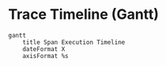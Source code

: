 # Trace Timeline (Gantt)

```mermaid
gantt
    title Span Execution Timeline
    dateFormat X
    axisFormat %s
```
